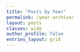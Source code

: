 ```yaml
---
title: "Posts by Year"
permalink: /year-archive/
layout: posts
classes: wide
author_profile: false
entries_layout: grid
---
```

